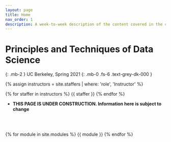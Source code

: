 ```yaml
---
layout: page
title: Home
nav_order: 1
description: A week-to-week description of the content covered in the course.
---
```


# Principles and Techniques of Data Science
{: .mb-2 }
UC Berkeley, Spring 2021
{: .mb-0 .fs-6 .text-grey-dk-000 }

<div>

{% assign instructors = site.staffers | where: 'role', 'Instructor' %}
<div class="role">
  {% for staffer in instructors %}
  {{ staffer }}
  {% endfor %}

</div>

<ul>
<li><b>THIS PAGE IS UNDER CONSTRUCTION. Information here is subject to change </b></li>
<!-- <li>Please read our <a href="http://www.ds100.org/sp21faq">course FAQ</a> before contacting staff with questions that might be answered there.</li> -->
<!-- <li>The <a href="{{ site.baseurl }}/syllabus">Syllabus</a> contains a detailed explanation of how each course component will work this fall, given that the course is being taught entirely online.</li>
<li>The scheduling of all weekly events is in the <a href="{{ site.baseurl }}/calendar">Calendar</a>.</li>
<li>The Zoom links for all live events are in <a href="https://piazza.com/class/ke37haavnl86ul?cid=15">@15 on Piazza</a>.</li> -->
</ul>

<br><br>

{% for module in site.modules %}
{{ module }}
{% endfor %}
